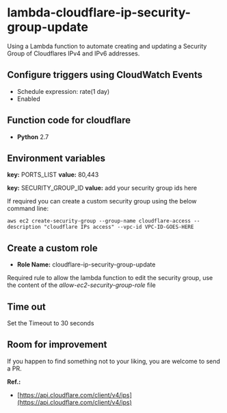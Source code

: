 # lambda-cloudflare-ip-security-group-update

Using a Lambda function to automate creating and updating a Security Group of Cloudflares IPv4 and IPv6 addresses.

## Configure triggers using CloudWatch Events

* Schedule expression: rate(1 day)
* Enabled
    
## Function code for cloudflare

* **Python** 2.7

## Environment variables

**key:** PORTS_LIST
**value:** 80,443

**key:** SECURITY_GROUP_ID
**value:** add your security group ids here

If required you can create a custom security group using the below command line:

    aws ec2 create-security-group --group-name cloudflare-access --description "cloudflare IPs access" --vpc-id VPC-ID-GOES-HERE

## Create a custom role

* **Role Name:** cloudflare-ip-security-group-update

Required rule to allow the lambda function to edit the security group, use the content of the _allow-ec2-security-group-role_ file       

## Time out

Set the Timeout to 30 seconds

## Room for improvement

If you happen to find something not to your liking, you are welcome to send a PR.
    
**Ref.:** 

* [https://api.cloudflare.com/client/v4/ips](https://api.cloudflare.com/client/v4/ips)
